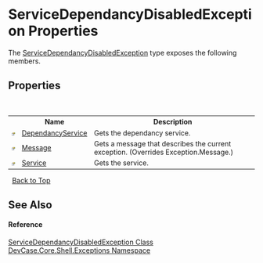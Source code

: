 # ServiceDependancyDisabledException Properties
 

The <a href="T_DevCase_Core_Shell_Exceptions_ServiceDependancyDisabledException">ServiceDependancyDisabledException</a> type exposes the following members.


## Properties
&nbsp;<table><tr><th></th><th>Name</th><th>Description</th></tr><tr><td>![Public property](media/pubproperty.gif "Public property")</td><td><a href="P_DevCase_Core_Shell_Exceptions_ServiceDependancyDisabledException_DependancyService">DependancyService</a></td><td>
Gets the dependancy service.</td></tr><tr><td>![Public property](media/pubproperty.gif "Public property")</td><td><a href="P_DevCase_Core_Shell_Exceptions_ServiceDependancyDisabledException_Message">Message</a></td><td>
Gets a message that describes the current exception.
 (Overrides Exception.Message.)</td></tr><tr><td>![Public property](media/pubproperty.gif "Public property")</td><td><a href="P_DevCase_Core_Shell_Exceptions_ServiceDependancyDisabledException_Service">Service</a></td><td>
Gets the service.</td></tr></table>&nbsp;
<a href="#servicedependancydisabledexception-properties">Back to Top</a>

## See Also


#### Reference
<a href="T_DevCase_Core_Shell_Exceptions_ServiceDependancyDisabledException">ServiceDependancyDisabledException Class</a><br /><a href="N_DevCase_Core_Shell_Exceptions">DevCase.Core.Shell.Exceptions Namespace</a><br />